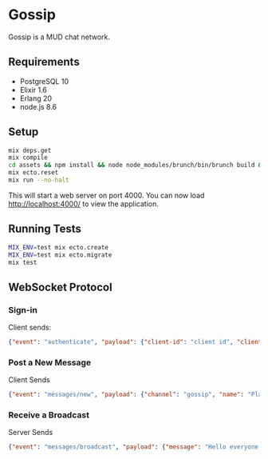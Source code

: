 # Gossip

Gossip is a MUD chat network.

## Requirements

- PostgreSQL 10
- Elixir 1.6
- Erlang 20
- node.js 8.6

## Setup

```bash
mix deps.get
mix compile
cd assets && npm install && node node_modules/brunch/bin/brunch build && cd ..
mix ecto.reset
mix run --no-halt
```

This will start a web server on port 4000. You can now load [http://localhost:4000/](http://localhost:4000/) to view the application.

## Running Tests

```bash
MIX_ENV=test mix ecto.create
MIX_ENV=test mix ecto.migrate
mix test
```
## WebSocket Protocol

### Sign-in

Client sends:

```json
{"event": "authenticate", "payload": {"client-id": "client id", "client-secret": "client secret"}}
```

### Post a New Message

Client Sends

```json
{"event": "messages/new", "payload": {"channel": "gossip", "name": "Player", "message": "Hello everyone!"}}
```

### Receive a Broadcast

Server Sends

```json
{"event": "messages/broadcast", "payload": {"message": "Hello everyone!", "game": "ExVenture", "name": "Player"}}
```
